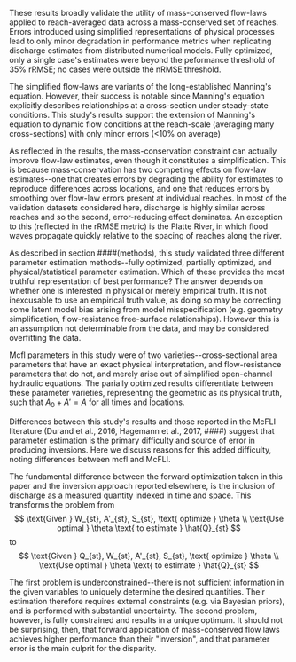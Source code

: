 These results broadly validate the utility of mass-conserved flow-laws applied to reach-averaged data across a mass-conserved set of reaches. Errors introduced using simplified representations of physical processes lead to only minor degradation in performance metrics when replicating discharge estimates from distributed numerical models. Fully optimized, only a single case's estimates were beyond the peformance threshold of 35% rRMSE; no cases were outside the nRMSE threshold. 

The simplified flow-laws are variants of the long-established Manning's equation. However, their success is notable since Manning's equation explicitly describes relationships at a cross-section under steady-state conditions. This study's results support the extension of Manning's equation to dynamic flow conditions at the reach-scale (averaging many cross-sections) with only minor errors (<10% on average)

As reflected in the results, the mass-conservation constraint can actually improve flow-law estimates, even though it constitutes a simplification. This is because mass-conservation has two competing effects on flow-law estimates--one that creates errors by degrading the ability for estimates to reproduce differences across locations, and one that reduces errors by smoothing over flow-law errors present at individual reaches. In most of the validation datasets considered here, discharge is highly similar across reaches and so the second, error-reducing effect dominates. An exception to this (reflected in the rRMSE metric) is the Platte River, in which flood waves propagate quickly relative to the spacing of reaches along the river. 

As described in section ####(methods), this study validated three different parameter estimation methods--fully optimized, partially optimized, and physical/statistical parameter estimation. Which of these provides the most truthful representation of best performance? The answer depends on whether one is interested in physical or merely empirical truth. It is not inexcusable to use an empirical truth value, as doing so may be correcting some latent model bias arising from model misspecification (e.g. geometry simplification, flow-resistance free-surface relationships). However this is an assumption not determinable from the data, and may be considered overfitting the data. 

Mcfl parameters in this study were of two varieties--cross-sectional area parameters that have an exact physical interpretation, and flow-resistance parameters that do not, and merely arise out of simplified open-channel hydraulic equations. The parially optimized results differentiate between these parameter varieties, representing the geometric as its physical truth, such that $A_0 + A' = A$ for all times and locations. 

Differences between this study's results and those reported in the McFLI literature (Durand et al., 2016, Hagemann et al., 2017, ####) suggest that parameter estimation is the primary difficulty and source of error in producing inversions. Here we discuss reasons for this added difficulty, noting differences between mcfl and McFLI. 

The fundamental difference between the forward optimization taken in this paper and the inversion approach reported elsewhere, is the inclusion of discharge as a measured quantity indexed in time and space. This transforms the problem from
$$
\text{Given } W_{st}, A'_{st}, S_{st}, \text{ optimize } \theta \\
\text{Use optimal } \theta \text{ to estimate } \hat{Q}_{st}
$$
to 
$$
\text{Given } Q_{st}, W_{st}, A'_{st}, S_{st}, \text{ optimize } \theta \\
\text{Use optimal } \theta \text{ to estimate } \hat{Q}_{st}
$$

The first problem is underconstrained--there is not sufficient information in the given variables to uniquely determine the desired quantities. Their estimation therefore requires external constraints (e.g. via Bayesian priors), and is performed with substantial uncertainty. The second problem, however, is fully constrained and results in a unique optimum. It should not be surprising, then, that forward application of mass-conserved flow laws achieves higher performance than their "inversion", and that parameter error is the main culprit for the disparity. 
